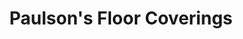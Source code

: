 ---
title: "Paulson's Floor Coverings"
url: /happy-valley/paulsons-floor-coverings/
shop: Raumausstattung
---